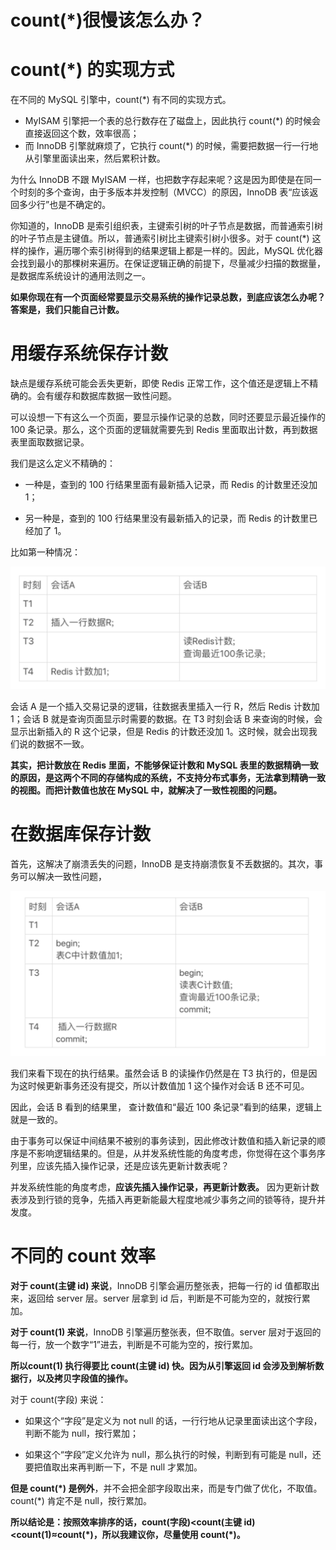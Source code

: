 # count(*)很慢该怎么办？

# count(*) 的实现方式

在不同的 MySQL 引擎中，count(*) 有不同的实现方式。

- MyISAM 引擎把一个表的总行数存在了磁盘上，因此执行 count(*) 的时候会直接返回这个数，效率很高；
- 而 InnoDB 引擎就麻烦了，它执行 count(*) 的时候，需要把数据一行一行地从引擎里面读出来，然后累积计数。

为什么 InnoDB 不跟 MyISAM 一样，也把数字存起来呢？这是因为即使是在同一个时刻的多个查询，由于多版本并发控制（MVCC）的原因，InnoDB 表“应该返回多少行”也是不确定的。

你知道的，InnoDB 是索引组织表，主键索引树的叶子节点是数据，而普通索引树的叶子节点是主键值。所以，普通索引树比主键索引树小很多。对于 count(*) 这样的操作，遍历哪个索引树得到的结果逻辑上都是一样的。因此，MySQL 优化器会找到最小的那棵树来遍历。在保证逻辑正确的前提下，尽量减少扫描的数据量，是数据库系统设计的通用法则之一。

**如果你现在有一个页面经常要显示交易系统的操作记录总数，到底应该怎么办呢？答案是，我们只能自己计数。**

# 用缓存系统保存计数

缺点是缓存系统可能会丢失更新，即使 Redis 正常工作，这个值还是逻辑上不精确的。会有缓存和数据库数据一致性问题。

可以设想一下有这么一个页面，要显示操作记录的总数，同时还要显示最近操作的 100 条记录。那么，这个页面的逻辑就需要先到 Redis 里面取出计数，再到数据表里面取数据记录。

我们是这么定义不精确的：

- 一种是，查到的 100 行结果里面有最新插入记录，而 Redis 的计数里还没加 1；

- 另一种是，查到的 100 行结果里没有最新插入的记录，而 Redis 的计数里已经加了 1。

比如第一种情况：

![img](./assets/image-20220306151414200.png)

会话 A 是一个插入交易记录的逻辑，往数据表里插入一行 R，然后 Redis 计数加 1；会话 B 就是查询页面显示时需要的数据。在 T3 时刻会话 B 来查询的时候，会显示出新插入的 R 这个记录，但是 Redis 的计数还没加 1。这时候，就会出现我们说的数据不一致。

**其实，把计数放在 Redis 里面，不能够保证计数和 MySQL 表里的数据精确一致的原因，是这两个不同的存储构成的系统，不支持分布式事务，无法拿到精确一致的视图。而把计数值也放在 MySQL 中，就解决了一致性视图的问题。**

# 在数据库保存计数

首先，这解决了崩溃丢失的问题，InnoDB 是支持崩溃恢复不丢数据的。其次，事务可以解决一致性问题，


![img](./assets/image-20220306151535490.png)

我们来看下现在的执行结果。虽然会话 B 的读操作仍然是在 T3 执行的，但是因为这时候更新事务还没有提交，所以计数值加 1 这个操作对会话 B 还不可见。

因此，会话 B 看到的结果里， 查计数值和“最近 100 条记录”看到的结果，逻辑上就是一致的。

由于事务可以保证中间结果不被别的事务读到，因此修改计数值和插入新记录的顺序是不影响逻辑结果的。但是，从并发系统性能的角度考虑，你觉得在这个事务序列里，应该先插入操作记录，还是应该先更新计数表呢？

并发系统性能的角度考虑，**应该先插入操作记录，再更新计数表。** 因为更新计数表涉及到行锁的竞争，先插入再更新能最大程度地减少事务之间的锁等待，提升并发度。

# 不同的 count 效率

**对于 count(主键 id) 来说**，InnoDB 引擎会遍历整张表，把每一行的 id 值都取出来，返回给 server 层。server 层拿到 id 后，判断是不可能为空的，就按行累加。

**对于 count(1) 来说**，InnoDB 引擎遍历整张表，但不取值。server 层对于返回的每一行，放一个数字“1”进去，判断是不可能为空的，按行累加。

**所以count(1) 执行得要比 count(主键 id) 快。因为从引擎返回 id 会涉及到解析数据行，以及拷贝字段值的操作。**

对于 count(字段) 来说：

- 如果这个“字段”是定义为 not null 的话，一行行地从记录里面读出这个字段，判断不能为 null，按行累加；

- 如果这个“字段”定义允许为 null，那么执行的时候，判断到有可能是 null，还要把值取出来再判断一下，不是 null 才累加。

**但是 count(\*) 是例外**，并不会把全部字段取出来，而是专门做了优化，不取值。count(*) 肯定不是 null，按行累加。

**所以结论是：按照效率排序的话，count(字段)<count(主键 id)<count(1)≈count(\*)，所以我建议你，尽量使用 count(\*)。**


